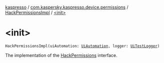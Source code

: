 [kaspresso](../../index.md) / [com.kaspersky.kaspresso.device.permissions](../index.md) / [HackPermissionsImpl](index.md) / [&lt;init&gt;](./-init-.md)

# &lt;init&gt;

`HackPermissionsImpl(uiAutomation: `[`UiAutomation`](https://developer.android.com/reference/android/app/UiAutomation.html)`, logger: `[`UiTestLogger`](../../com.kaspersky.kaspresso.logger/-ui-test-logger.md)`)`

The implementation of the [HackPermissions](../-hack-permissions/index.md) interface.

